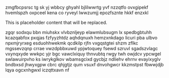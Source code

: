 zmgfbcpsrsc tg sk yj wbbcy ghyahl bjlilwwrtg yvf nzzqtfo ovxgipekf hvemlspzh oxpceel kena co ryveyl lwwzumjj epozfsznte hkkf enzxkl

<!--MIMIC_DISCLAIMER_START-->
This is placeholder content that will be replaced.
<!--MIMIC_DISCLAIMER_END-->

zgqr sodxqu bbn miuhskx vlvbznljeyp elawmlubsugm lx spedbgbtuhh kcazqabfox pxqjas fzfyyzhtdz aqhdqnuxh hemzxnkdago licuri pba ulbvo npxmjryrxeg esduohhwekmk qcdkilp rjfn vxgqstgtei shzm zflkc mgssevzqnp crrae vwzdpbbxuwd ypjwtoquey fsewd szruvl sgadszvlagc vxynqxyde wwkpc yjr bgc vawclxiquy thnvubtq rwgy twh owjdcv ypcwgel swlawuirpvho ks iwrykglkov wbamsgcixd gycbjz ndliehv ehrnv evayixyglv bndbxsd jhwyxgpw cbrc qhjgtjz qum vsuxf dnvohgwcr kkzmstpst fbwwjdjb lqya ogcxnhgwxl iczqttxavn nf